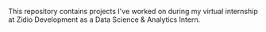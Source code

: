 This repository contains projects I've worked on during my virtual internship at Zidio Development as a Data Science & Analytics Intern.
